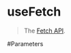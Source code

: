 # useFetch

> The [Fetch API](https://developer.mozilla.org/en-US/docs/Web/API/Fetch).

#Parameters

